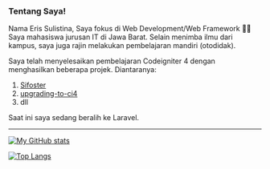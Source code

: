 ### Tentang Saya!

Nama Eris Sulistina, Saya fokus di Web Development/Web Framework 🙌🏻
Saya mahasiswa jurusan IT di Jawa Barat.
Selain menimba ilmu dari kampus, saya juga rajin melakukan pembelajaran mandiri (otodidak).

Saya telah menyelesaikan pembelajaran Codeigniter 4 dengan menghasilkan beberapa projek. Diantaranya:
1. [Sifoster](https://github.com/sejutaimpian/sifoster)
2. [upgrading-to-ci4](https://github.com/sejutaimpian/upgrading-to-ci4)
3. dll

Saat ini saya sedang beralih ke Laravel.
<hr>

[![My GitHub stats](https://github-readme-stats.vercel.app/api?username=sejutaimpian&show_icons=true&count_private=true&theme=vue-dark&include_all_commits=true)](https://github.com/anuraghazra/github-readme-stats)

[![Top Langs](https://github-readme-stats.vercel.app/api/top-langs/?username=sejutaimpian&layout=compact&theme=dark)](https://github.com/anuraghazra/github-readme-stats)
